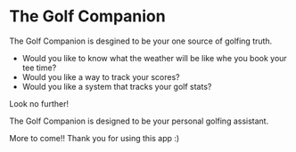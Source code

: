 # The Golf Companion

The Golf Companion is desgined to be your one source of golfing truth.
  - Would you like to know what the weather will be like whe you book your tee time?
  - Would you like a way to track your scores?
  - Would you like a system that tracks your golf stats?

Look no further!

The Golf Companion is designed to be your personal golfing assistant.

More to come!!  Thank you for using this app :)


